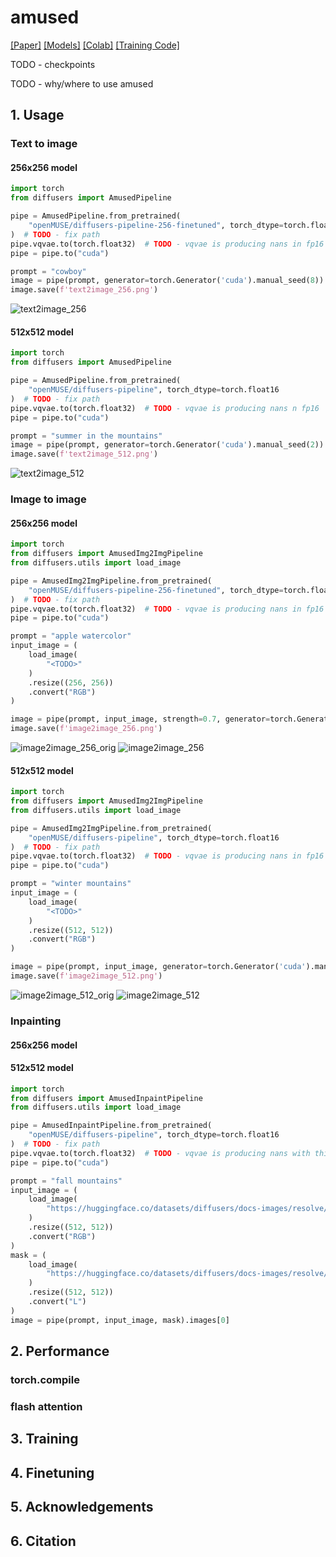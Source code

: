 # amused

[[Paper]]()
[[Models]]()
[[Colab]]()
[[Training Code]]()

TODO - checkpoints

TODO - why/where to use amused

## 1. Usage

### Text to image

#### 256x256 model

```python
import torch
from diffusers import AmusedPipeline

pipe = AmusedPipeline.from_pretrained(
    "openMUSE/diffusers-pipeline-256-finetuned", torch_dtype=torch.float16
)  # TODO - fix path
pipe.vqvae.to(torch.float32)  # TODO - vqvae is producing nans in fp16
pipe = pipe.to("cuda")

prompt = "cowboy"
image = pipe(prompt, generator=torch.Generator('cuda').manual_seed(8)).images[0]
image.save(f'text2image_256.png')
```

![text2image_256](./assets/text2image_256.png)

#### 512x512 model

```python
import torch
from diffusers import AmusedPipeline

pipe = AmusedPipeline.from_pretrained(
    "openMUSE/diffusers-pipeline", torch_dtype=torch.float16
)  # TODO - fix path
pipe.vqvae.to(torch.float32)  # TODO - vqvae is producing nans n fp16
pipe = pipe.to("cuda")

prompt = "summer in the mountains"
image = pipe(prompt, generator=torch.Generator('cuda').manual_seed(2)).images[0]
image.save(f'text2image_512.png')
```

![text2image_512](./assets/text2image_512.png)

### Image to image

#### 256x256 model

```python
import torch
from diffusers import AmusedImg2ImgPipeline
from diffusers.utils import load_image

pipe = AmusedImg2ImgPipeline.from_pretrained(
    "openMUSE/diffusers-pipeline-256-finetuned", torch_dtype=torch.float16
)  # TODO - fix path
pipe.vqvae.to(torch.float32)  # TODO - vqvae is producing nans in fp16
pipe = pipe.to("cuda")

prompt = "apple watercolor"
input_image = (
    load_image(
        "<TODO>"
    )
    .resize((256, 256))
    .convert("RGB")
)

image = pipe(prompt, input_image, strength=0.7, generator=torch.Generator('cuda').manual_seed(3)).images[0]
image.save(f'image2image_256.png')
```

![image2image_256_orig](./assets/image2image_256_orig.png) 
![image2image_256](./assets/image2image_256.png)

#### 512x512 model

```python
import torch
from diffusers import AmusedImg2ImgPipeline
from diffusers.utils import load_image

pipe = AmusedImg2ImgPipeline.from_pretrained(
    "openMUSE/diffusers-pipeline", torch_dtype=torch.float16
)  # TODO - fix path
pipe.vqvae.to(torch.float32)  # TODO - vqvae is producing nans in fp16
pipe = pipe.to("cuda")

prompt = "winter mountains"
input_image = (
    load_image(
        "<TODO>"
    )
    .resize((512, 512))
    .convert("RGB")
)

image = pipe(prompt, input_image, generator=torch.Generator('cuda').manual_seed(15)).images[0]
image.save(f'image2image_512.png')
```

![image2image_512_orig](./assets/image2image_512_orig.png) 
![image2image_512](./assets/image2image_512.png)

### Inpainting

#### 256x256 model

#### 512x512 model

```python
import torch
from diffusers import AmusedInpaintPipeline
from diffusers.utils import load_image

pipe = AmusedInpaintPipeline.from_pretrained(
    "openMUSE/diffusers-pipeline", torch_dtype=torch.float16
)  # TODO - fix path
pipe.vqvae.to(torch.float32)  # TODO - vqvae is producing nans with this example when in fp16
pipe = pipe.to("cuda")

prompt = "fall mountains"
input_image = (
    load_image(
        "https://huggingface.co/datasets/diffusers/docs-images/resolve/main/open_muse/mountains_1.jpg"
    )
    .resize((512, 512))
    .convert("RGB")
)
mask = (
    load_image(
        "https://huggingface.co/datasets/diffusers/docs-images/resolve/main/open_muse/mountains_1_mask.png"
    )
    .resize((512, 512))
    .convert("L")
)
image = pipe(prompt, input_image, mask).images[0]
```

## 2. Performance

### torch.compile

### flash attention

## 3. Training

## 4. Finetuning

## 5. Acknowledgements

## 6. Citation
